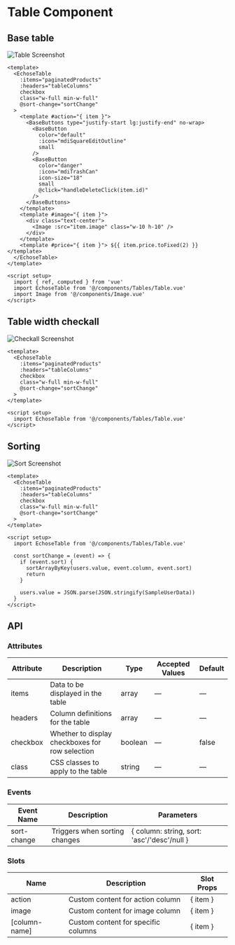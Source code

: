 # Table Component

## Base table
![Table Screenshot](/images/table.png)

``` vue
<template>
  <EchoseTable
    :items="paginatedProducts"
    :headers="tableColumns"
    checkbox
    class="w-full min-w-full"
    @sort-change="sortChange"
  >
    <template #action="{ item }">
      <BaseButtons type="justify-start lg:justify-end" no-wrap>
        <BaseButton
          color="default"
          :icon="mdiSquareEditOutline"
          small
        />
        <BaseButton
          color="danger"
          :icon="mdiTrashCan"
          icon-size="18"
          small
          @click="handleDeleteClick(item.id)"
        />
      </BaseButtons>
    </template>
    <template #image="{ item }">
      <div class="text-center">
        <Image :src="item.image" class="w-10 h-10" />
      </div>
    </template>
    <template #price="{ item }"> ${{ item.price.toFixed(2) }} </template>
  </EchoseTable>
</template>

<script setup>
  import { ref, computed } from 'vue'
  import EchoseTable from '@/components/Tables/Table.vue'
  import Image from '@/components/Image.vue'
</script>
```

## Table width checkall
![Checkall Screenshot](/images/checkall.png)

``` vue
<template>
  <EchoseTable
    :items="paginatedProducts"
    :headers="tableColumns"
    checkbox
    class="w-full min-w-full"
    @sort-change="sortChange"
  >
</template>

<script setup>
  import EchoseTable from '@/components/Tables/Table.vue'
</script>

```

## Sorting
![Sort Screenshot](/images/sort.png)

``` vue
<template>
  <EchoseTable
    :items="paginatedProducts"
    :headers="tableColumns"
    checkbox
    class="w-full min-w-full"
    @sort-change="sortChange"
  >
</template>

<script setup>
  import EchoseTable from '@/components/Tables/Table.vue'

  const sortChange = (event) => {
    if (event.sort) {
      sortArrayByKey(users.value, event.column, event.sort)
      return
    }

    users.value = JSON.parse(JSON.stringify(SampleUserData))
  }
</script>

```
## API
### Attributes

| Attribute | Description | Type | Accepted Values | Default |
|-----------|-------------|------|-----------------|---------|
| items | Data to be displayed in the table | array | — | — |
| headers | Column definitions for the table | array | — | — |
| checkbox | Whether to display checkboxes for row selection | boolean | — | false |
| class | CSS classes to apply to the table | string | — | — |

### Events

| Event Name | Description | Parameters |
|------------|-------------|------------|
| sort-change | Triggers when sorting changes | { column: string, sort: 'asc'/'desc'/null } |

### Slots

| Name | Description | Slot Props |
|------|-------------|------------|
| action | Custom content for action column | { item } |
| image | Custom content for image column | { item } |
| [column-name] | Custom content for specific columns | { item } |

